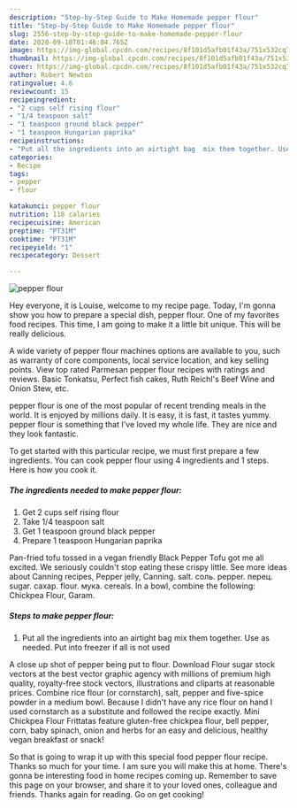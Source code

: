 ```yaml
---
description: "Step-by-Step Guide to Make Homemade pepper flour"
title: "Step-by-Step Guide to Make Homemade pepper flour"
slug: 2556-step-by-step-guide-to-make-homemade-pepper-flour
date: 2020-09-10T01:46:04.765Z
image: https://img-global.cpcdn.com/recipes/8f101d5afb01f43a/751x532cq70/pepper-flour-recipe-main-photo.jpg
thumbnail: https://img-global.cpcdn.com/recipes/8f101d5afb01f43a/751x532cq70/pepper-flour-recipe-main-photo.jpg
cover: https://img-global.cpcdn.com/recipes/8f101d5afb01f43a/751x532cq70/pepper-flour-recipe-main-photo.jpg
author: Robert Newton
ratingvalue: 4.6
reviewcount: 15
recipeingredient:
- "2 cups self rising flour"
- "1/4 teaspoon salt"
- "1 teaspoon ground black pepper"
- "1 teaspoon Hungarian paprika"
recipeinstructions:
- "Put all the ingredients into an airtight bag  mix them together. Use as needed.  Put into freezer if all is not used"
categories:
- Recipe
tags:
- pepper
- flour

katakunci: pepper flour 
nutrition: 118 calories
recipecuisine: American
preptime: "PT31M"
cooktime: "PT31M"
recipeyield: "1"
recipecategory: Dessert

---
```



![pepper flour](https://img-global.cpcdn.com/recipes/8f101d5afb01f43a/751x532cq70/pepper-flour-recipe-main-photo.jpg)

Hey everyone, it is Louise, welcome to my recipe page. Today, I'm gonna show you how to prepare a special dish, pepper flour. One of my favorites food recipes. This time, I am going to make it a little bit unique. This will be really delicious.

A wide variety of pepper flour machines options are available to you, such as warranty of core components, local service location, and key selling points. View top rated Parmesan pepper flour recipes with ratings and reviews. Basic Tonkatsu, Perfect fish cakes, Ruth Reichl&#39;s Beef Wine and Onion Stew, etc.

pepper flour is one of the most popular of recent trending meals in the world. It is enjoyed by millions daily. It is easy, it is fast, it tastes yummy. pepper flour is something that I've loved my whole life. They are nice and they look fantastic.


To get started with this particular recipe, we must first prepare a few ingredients. You can cook pepper flour using 4 ingredients and 1 steps. Here is how you cook it.

<!--inarticleads1-->

##### The ingredients needed to make pepper flour:

1. Get 2 cups self rising flour
1. Take 1/4 teaspoon salt
1. Get 1 teaspoon ground black pepper
1. Prepare 1 teaspoon Hungarian paprika


Pan-fried tofu tossed in a vegan friendly Black Pepper Tofu got me all excited. We seriously couldn&#39;t stop eating these crispy little. See more ideas about Canning recipes, Pepper jelly, Canning. salt. соль. pepper. перец. sugar. сахар. flour. мука. cereals. In a bowl, combine the following: Chickpea Flour, Garam. 

<!--inarticleads2-->

##### Steps to make pepper flour:

1. Put all the ingredients into an airtight bag  mix them together. Use as needed.  Put into freezer if all is not used


A close up shot of pepper being put to flour. Download Flour sugar stock vectors at the best vector graphic agency with millions of premium high quality, royalty-free stock vectors, illustrations and cliparts at reasonable prices. Combine rice flour (or cornstarch), salt, pepper and five-spice powder in a medium bowl. Because I didn&#39;t have any rice flour on hand I used cornstarch as a substitute and followed the recipe exactly. Mini Chickpea Flour Frittatas feature gluten-free chickpea flour, bell pepper, corn, baby spinach, onion and herbs for an easy and delicious, healthy vegan breakfast or snack! 

So that is going to wrap it up with this special food pepper flour recipe. Thanks so much for your time. I am sure you will make this at home. There's gonna be interesting food in home recipes coming up. Remember to save this page on your browser, and share it to your loved ones, colleague and friends. Thanks again for reading. Go on get cooking!
